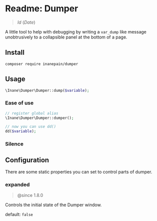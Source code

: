# Readme: Dumper

> $Id$ ($Date$)

A little tool to help with debugging by writing a `var_dump` like message unobtrusively to a collapsible panel at the bottom of a page.

## Install

`composer require inanepain/dumper`

## Usage

```php
\Inane\Dumper\Dumper::dump($variable);
```

### Ease of use

```php
// register global alias
\Inane\Dumper\Dumper::dumper();

// now you can use dd()
dd($variable);
```

### Silence

## Configuration

There are some static properties you can set to control parts of dumper.

### expanded

> @since 1.8.0

Controls the initial state of the Dumper window.

default: `false`
